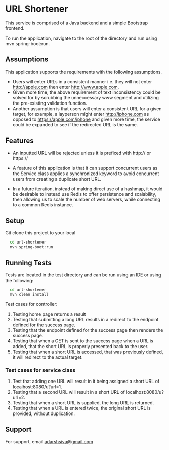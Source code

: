 
# URL Shortener

This service is comprised of a Java backend and a simple Bootstrap frontend.


To run the application, navigate to the root of the directory and run using mvn spring-boot:run.



## Assumptions

This application supports the requirements with the following assumptions.

- Users will enter URLs in a consistent manner i.e. they will not enter http://apple.com then enter http://www.apple.com.
- Given more time, the above requirement of text inconsistency could be solved for by scrubbing the unneccessary www segment and utilizing the pre-existing validation function. 
- Another assumption is that users will enter a consistent URL for a given target, for example, a layperson might enter http://iphone.com as opposed to https://apple.com/iphone and given more time, the service could be expanded to see if the redirected URL is the same. 

## Features

- An inputted URL will be rejected unless it is prefixed with http:// or https://
- A feature of this application is that it can support concurrent users as the Service class applies a synchronized keyword to avoid concurrent users from creating a duplicate short URL.


- In a future iteration, instead of making direct use of a hashmap, it would be desirable to instead use Redis to offer persistence and scalability, then allowing us to scale the number of web servers, while connecting to a common Redis instance. 


## Setup

Git clone this project to your local

```bash
  cd url-shortener
  mvn spring-boot:run
```


## Running Tests

Tests are located in the test directory and can be run using an IDE or using the following:

```bash
  cd url-shortener
  mvn clean install
```

Test cases for controller:

1) Testing home page returns a result
2) Testing that submitting a long URL results in a redirect to the endpoint defined for the success page.
3) Testing that the endpoint defined for the success page then renders the success page.
4) Testing that when a GET is sent to the success page when a URL is added, that the short URL is properly presented back to the user.
5) Testing that when a short URL is accessed, that was previously defined, it will redirect to the actual target.

### Test cases for service class

1) Test that adding one URL will result in it being assigned a short URL of localhost:8080/u?url=1.
2) Testing that a second URL will result in a short URL of localhost:8080/u?url=2.
3) Testing that when a short URL is supplied, the long URL is returned.
4) Testing that when a URL is entered twice, the original short URL is provided, without duplication.


## Support

For support, email adarshsiva@gmail.com

